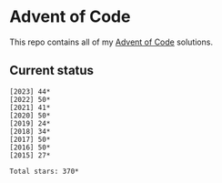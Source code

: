 # Advent of Code

This repo contains all of my [Advent of Code](https://adventofcode.com/) solutions.

## Current status

```
[2023] 44*
[2022] 50*
[2021] 41*
[2020] 50*
[2019] 24*
[2018] 34*
[2017] 50*
[2016] 50*
[2015] 27*

Total stars: 370*
```
